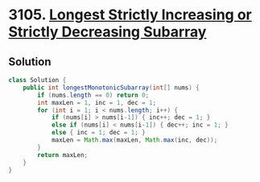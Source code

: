 # 3105. [Longest Strictly Increasing or Strictly Decreasing Subarray](https://leetcode.com/problems/longest-strictly-increasing-or-strictly-decreasing-subarray/?envType=daily-question&envId=2025-02-03)

## Solution

```java
class Solution {
    public int longestMonotonicSubarray(int[] nums) {
        if (nums.length == 0) return 0;
        int maxLen = 1, inc = 1, dec = 1;
        for (int i = 1; i < nums.length; i++) {
            if (nums[i] > nums[i-1]) { inc++; dec = 1; } 
            else if (nums[i] < nums[i-1]) { dec++; inc = 1; }
            else { inc = 1; dec = 1; } 
            maxLen = Math.max(maxLen, Math.max(inc, dec));
        }
        return maxLen;
    }
}
```
